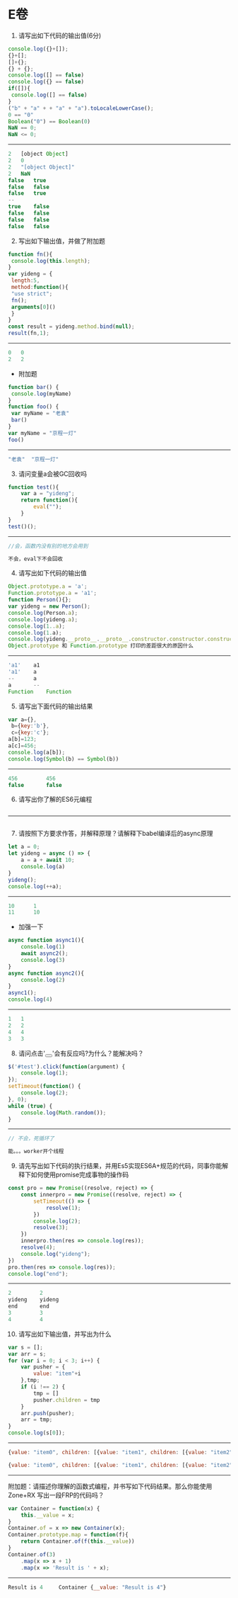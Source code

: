 # E卷

1. 请写出如下代码的输出值(6分)

```javascript
console.log({}+[]); 
{}+[]; 
[]+{}; 
{} + {}; 
console.log([] == false) 
console.log({} == false) 
if([]){ 
 console.log([] == false) 
} 
("b" + "a" + + "a" + "a").toLocaleLowerCase(); 
0 == "0"
Boolean("0") == Boolean(0) 
NaN == 0; 
NaN <= 0;
```
***
```javascript
2   [object Object]
2   0
2   "[object Object]"
2   NaN
false   true
false   false
false   true  
--     
true    false
false   false
false   false
false   false
```

2. 写出如下输出值，并做了附加题

```javascript
function fn(){ 
 console.log(this.length); 
} 
var yideng = { 
 length:5, 
 method:function(){ 
 "use strict"; 
 fn(); 
 arguments[0]() 
 } 
} 
const result = yideng.method.bind(null); 
result(fn,1);
```
***
```javascript
0   0
2   2
```
* 附加题

```javascript
function bar() { 
 console.log(myName) 
} 
function foo() { 
 var myName = "老袁" 
 bar() 
} 
var myName = "京程⼀灯" 
foo()
```
---
```javascript
"老袁"  "京程⼀灯" 
```

3. 请问变量a会被GC回收吗
```javascript
function test(){ 
    var a = "yideng"; 
    return function(){ 
        eval(""); 
    } 
} 
test()();
```
***
```javascript
//会，函数内没有别的地方会用到

不会，eval下不会回收
```

4. 请写出如下代码的输出值
```javascript
Object.prototype.a = 'a'; 
Function.prototype.a = 'a1'; 
function Person(){}; 
var yideng = new Person(); 
console.log(Person.a); 
console.log(yideng.a); 
console.log(1..a); 
console.log(1.a); 
console.log(yideng.__proto__.__proto__.constructor.constructor.constructor);
Object.prototype 和 Function.prototype 打印的差距很大的原因什么
```
---
```javascript
'a1'    a1
'a1'    a
--      a
a       --
Function    Function
```

5. 请写出下面代码的输出结果
```javascript
var a={}, 
 b={key:'b'}, 
 c={key:'c'}; 
a[b]=123; 
a[c]=456; 
console.log(a[b]); 
console.log(Symbol(b) == Symbol(b))
```
---
```javascript
456         456
false       false
```

6. 请写出你了解的ES6元编程
```javascript

```
---
```javascript

```

7. 请按照下方要求作答，并解释原理？请解释下babel编译后的async原理
```javascript
let a = 0; 
let yideng = async () => { 
    a = a + await 10; 
    console.log(a) 
} 
yideng(); 
console.log(++a);
```
---
```javascript
10      1     
11      10
```
- 加强一下
```javascript
async function async1(){ 
    console.log(1) 
    await async2(); 
    console.log(3) 
} 
async function async2(){ 
    console.log(2) 
} 
async1(); 
console.log(4)
```
---
```javascript
1   1
2   2
4   4
3   3
```

8. 请问点击'<button id="test"></button>'会有反应吗?为什么？能解决吗？
```javascript
$('#test').click(function(argument) { 
    console.log(1); 
}); 
setTimeout(function() { 
    console.log(2); 
}, 0); 
while (true) { 
    console.log(Math.random()); 
}
```
---
```javascript
// 不会，死循环了

能。。。worker开个线程
```

9. 请先写出如下代码的执行结果，并用Es5实现ES6A+规范的代码，同事你能解释下如何使用promise完成事物的操作码
```javascript
const pro = new Promise((resolve, reject) => {
    const innerpro = new Promise((resolve, reject) => {
        setTimeout(() => {
            resolve(1);
        })
        console.log(2);
        resolve(3);
    })
    innerpro.then(res => console.log(res));
    resolve(4);
    console.log("yideng");
})
pro.then(res => console.log(res));
console.log("end");
```
---
```javascript
2         2
yideng    yideng
end       end
3         3
4         4
```

10. 请写出如下输出值，并写出为什么
```javascript
var s = []; 
var arr = s; 
for (var i = 0; i < 3; i++) { 
    var pusher = { 
        value: "item"+i 
    },tmp; 
    if (i !== 2) { 
        tmp = [] 
        pusher.children = tmp 
    } 
    arr.push(pusher); 
    arr = tmp; 
} 
console.log(s[0]);
```
---
```javascript
{value: "item0", children: [{value: "item1", children: [{value: "item2"}]}]}

{value: "item0", children: [{value: "item1", children: [{value: "item2"}]}]}
```
---
附加题：请描述你理解的函数式编程，并书写如下代码结果。那么你能使用Zone+RX 写出一段FRP的代码吗？
```javascript
var Container = function(x) { 
    this.__value = x; 
} 
Container.of = x => new Container(x); 
Container.prototype.map = function(f){ 
    return Container.of(f(this.__value)) 
} 
Container.of(3) 
    .map(x => x + 1) 
    .map(x => 'Result is ' + x);
```
---
```javascript
Result is 4     Container {__value: "Result is 4"}
```
